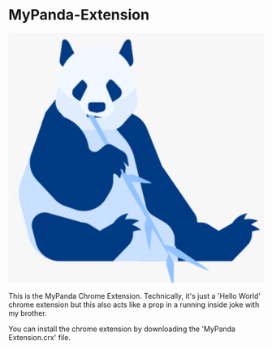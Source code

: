 # MyPanda-Extension

![alt text](popup/panda.png)

This is the MyPanda Chrome Extension. Technically, it's just a 'Hello World' chrome extension but this also acts like a prop in a running inside joke with my brother.

You can install the chrome extension by downloading the 'MyPanda Extension.crx' file.